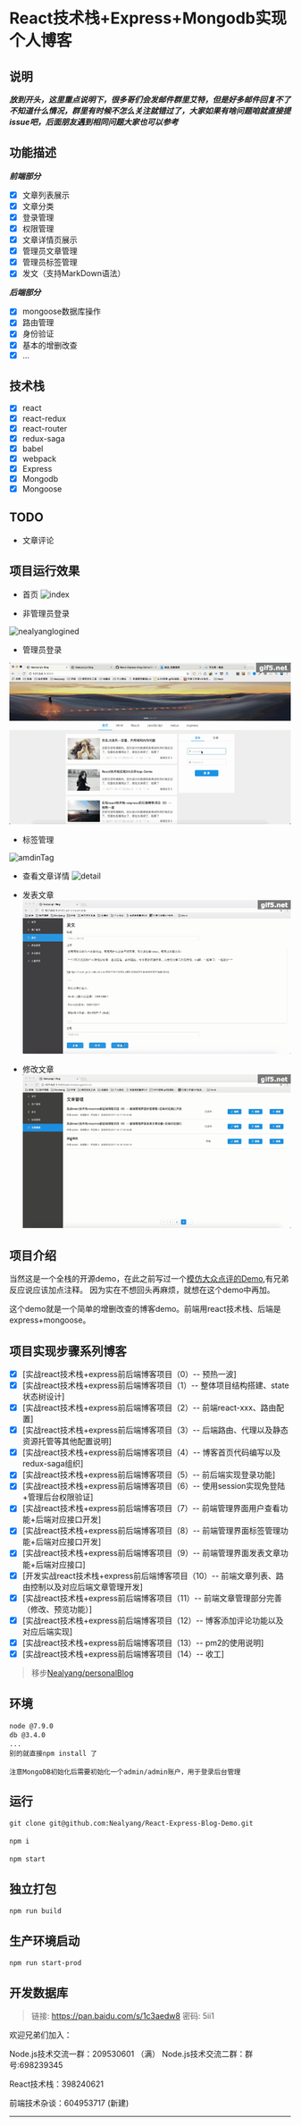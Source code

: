 # React技术栈+Express+Mongodb实现个人博客

## 说明

***放到开头，这里重点说明下，很多哥们会发邮件群里艾特，但是好多邮件回复不了不知道什么情况，群里有时候不怎么关注就错过了，大家如果有啥问题咱就直接提issue吧，后面朋友遇到相同问题大家也可以参考***

## 功能描述

***前端部分***

- [x] 文章列表展示
- [x] 文章分类
- [x] 登录管理
- [x] 权限管理
- [x] 文章详情页展示
- [x] 管理员文章管理
- [x] 管理员标签管理
- [x] 发文（支持MarkDown语法）

***后端部分***
- [x] mongoose数据库操作
- [x] 路由管理
- [x] 身份验证
- [x] 基本的增删改查
- [x] ...

## 技术栈
- [x] react
- [x] react-redux
- [x] react-router
- [x] redux-saga
- [x] babel
- [x] webpack
- [x] Express
- [x] Mongodb
- [x] Mongoose

## TODO

- 文章评论 


## 项目运行效果
- 首页
![index](./record/2017-09-28%2010_25_45.gif)

- 非管理员登录

![nealyanglogined](./record/nealyangLogined.gif)

- 管理员登录

![adminLogined](./record/adminLogined.gif)

- 标签管理

![amdinTag](./record/adminTag.gif)

- 查看文章详情
![detail](./record/checkArticleDetail.gif)

- 发表文章
![newArticle](./record/new_article.gif)

- 修改文章
![modifiedArticle](./record/modifiedArticle.gif)



## 项目介绍
当然这是一个全栈的开源demo，在此之前写过一个[模仿大众点评的Demo](https://github.com/Nealyang/React-Fullstack-Dianping-Demo),有兄弟反应说应该加点注释。
因为实在不想回头再麻烦，就想在这个demo中再加。

这个demo就是一个简单的增删改查的博客demo。前端用react技术栈、后端是express+mongoose。


## 项目实现步骤系列博客

- [x] [实战react技术栈+express前后端博客项目（0）-- 预热一波]
- [x] [实战react技术栈+express前后端博客项目（1）-- 整体项目结构搭建、state状态树设计]
- [x] [实战react技术栈+express前后端博客项目（2）-- 前端react-xxx、路由配置]
- [x] [实战react技术栈+express前后端博客项目（3）-- 后端路由、代理以及静态资源托管等其他配置说明]
- [x] [实战react技术栈+express前后端博客项目（4）-- 博客首页代码编写以及redux-saga组织]
- [x] [实战react技术栈+express前后端博客项目（5）-- 前后端实现登录功能]
- [x] [实战react技术栈+express前后端博客项目（6）-- 使用session实现免登陆+管理后台权限验证]
- [x] [实战react技术栈+express前后端博客项目（7）-- 前端管理界面用户查看功能+后端对应接口开发]
- [x] [实战react技术栈+express前后端博客项目（8）-- 前端管理界面标签管理功能+后端对应接口开发]
- [x] [实战react技术栈+express前后端博客项目（9）-- 前端管理界面发表文章功能+后端对应接口]
- [x] [开发实战react技术栈+express前后端博客项目（10）-- 前端文章列表、路由控制以及对应后端文章管理开发]
- [x] [实战react技术栈+express前后端博客项目（11）-- 前端文章管理部分完善（修改、预览功能）]
- [x] [实战react技术栈+express前后端博客项目（12）-- 博客添加评论功能以及对应后端实现]
- [x] [实战react技术栈+express前后端博客项目（13）-- pm2的使用说明]
- [x] [实战react技术栈+express前后端博客项目（14）-- 收工]

> 移步[Nealyang/personalBlog](https://github.com/Nealyang/PersonalBlog/blob/master/README.md#node%E7%9B%B8%E5%85%B3)

## 环境

```
node @7.9.0
db @3.4.0
...
别的就直接npm install 了

注意MongoDB初始化后需要初始化一个admin/admin账户，用于登录后台管理
```

## 运行

    git clone git@github.com:Nealyang/React-Express-Blog-Demo.git
    
    npm i
    
    npm start

## 独立打包

    npm run build

## 生产环境启动
    
    npm run start-prod

    
    
## 开发数据库

> 链接: https://pan.baidu.com/s/1c3aedw8 密码: 5ii1



欢迎兄弟们加入：

Node.js技术交流一群：209530601 （满）
Node.js技术交流二群：群号:698239345

React技术栈：398240621

前端技术杂谈：604953717 (新建)

---




